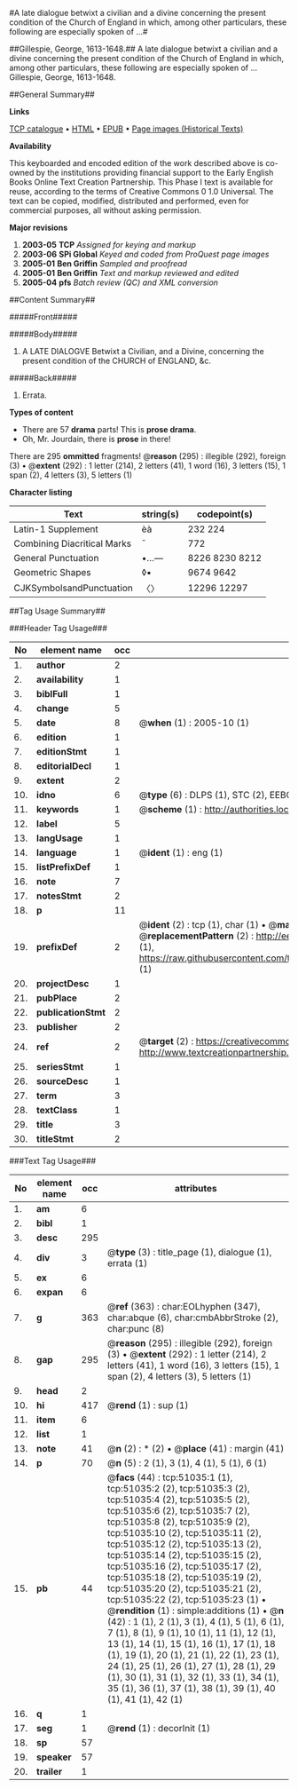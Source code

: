 #A late dialogue betwixt a civilian and a divine concerning the present condition of the Church of England in which, among other particulars, these following are especially spoken of ...#

##Gillespie, George, 1613-1648.##
A late dialogue betwixt a civilian and a divine concerning the present condition of the Church of England in which, among other particulars, these following are especially spoken of ...
Gillespie, George, 1613-1648.

##General Summary##

**Links**

[TCP catalogue](http://www.ota.ox.ac.uk/tcp/)  • 
[HTML](http://tei.it.ox.ac.uk/tcp/Texts-HTML/free/A42/A42764.html)  • 
[EPUB](http://tei.it.ox.ac.uk/tcp/Texts-EPUB/free/A42/A42764.epub) • 
[Page images (Historical Texts)](https://data.historicaltexts.jisc.ac.uk/view?pubId=eebo-11926352e&pageId=eebo-11926352e-51035-1)

**Availability**

This keyboarded and encoded edition of the
	       work described above is co-owned by the institutions
	       providing financial support to the Early English Books
	       Online Text Creation Partnership. This Phase I text is
	       available for reuse, according to the terms of Creative
	       Commons 0 1.0 Universal. The text can be copied,
	       modified, distributed and performed, even for
	       commercial purposes, all without asking permission.

**Major revisions**

1. __2003-05__ __TCP__ *Assigned for keying and markup*
1. __2003-06__ __SPi Global__ *Keyed and coded from ProQuest page images*
1. __2005-01__ __Ben Griffin__ *Sampled and proofread*
1. __2005-01__ __Ben Griffin__ *Text and markup reviewed and edited*
1. __2005-04__ __pfs__ *Batch review (QC) and XML conversion*

##Content Summary##

#####Front#####

#####Body#####

1. A LATE DIALOGVE Betwixt a Civilian, and a Divine, concerning the present condition of the CHURCH of ENGLAND, &c.

#####Back#####

1. Errata.

**Types of content**

  * There are 57 **drama** parts! This is **prose drama**.
  * Oh, Mr. Jourdain, there is **prose** in there!

There are 295 **ommitted** fragments! 
 @__reason__ (295) : illegible (292), foreign (3)  •  @__extent__ (292) : 1 letter (214), 2 letters (41), 1 word (16), 3 letters (15), 1 span (2), 4 letters (3), 5 letters (1)

**Character listing**


|Text|string(s)|codepoint(s)|
|---|---|---|
|Latin-1 Supplement|èà|232 224|
|Combining             Diacritical Marks|̄|772|
|General Punctuation|•…—|8226 8230 8212|
|Geometric Shapes|◊▪|9674 9642|
|CJKSymbolsandPunctuation|〈〉|12296 12297|

##Tag Usage Summary##

###Header Tag Usage###

|No|element name|occ|attributes|
|---|---|---|---|
|1.|__author__|2||
|2.|__availability__|1||
|3.|__biblFull__|1||
|4.|__change__|5||
|5.|__date__|8| @__when__ (1) : 2005-10 (1)|
|6.|__edition__|1||
|7.|__editionStmt__|1||
|8.|__editorialDecl__|1||
|9.|__extent__|2||
|10.|__idno__|6| @__type__ (6) : DLPS (1), STC (2), EEBO-CITATION (1), OCLC (1), VID (1)|
|11.|__keywords__|1| @__scheme__ (1) : http://authorities.loc.gov/ (1)|
|12.|__label__|5||
|13.|__langUsage__|1||
|14.|__language__|1| @__ident__ (1) : eng (1)|
|15.|__listPrefixDef__|1||
|16.|__note__|7||
|17.|__notesStmt__|2||
|18.|__p__|11||
|19.|__prefixDef__|2| @__ident__ (2) : tcp (1), char (1)  •  @__matchPattern__ (2) : ([0-9\-]+):([0-9IVX]+) (1), (.+) (1)  •  @__replacementPattern__ (2) : http://eebo.chadwyck.com/downloadtiff?vid=$1&page=$2 (1), https://raw.githubusercontent.com/textcreationpartnership/Texts/master/tcpchars.xml#$1 (1)|
|20.|__projectDesc__|1||
|21.|__pubPlace__|2||
|22.|__publicationStmt__|2||
|23.|__publisher__|2||
|24.|__ref__|2| @__target__ (2) : https://creativecommons.org/publicdomain/zero/1.0/ (1), http://www.textcreationpartnership.org/docs/. (1)|
|25.|__seriesStmt__|1||
|26.|__sourceDesc__|1||
|27.|__term__|3||
|28.|__textClass__|1||
|29.|__title__|3||
|30.|__titleStmt__|2||


###Text Tag Usage###

|No|element name|occ|attributes|
|---|---|---|---|
|1.|__am__|6||
|2.|__bibl__|1||
|3.|__desc__|295||
|4.|__div__|3| @__type__ (3) : title_page (1), dialogue (1), errata (1)|
|5.|__ex__|6||
|6.|__expan__|6||
|7.|__g__|363| @__ref__ (363) : char:EOLhyphen (347), char:abque (6), char:cmbAbbrStroke (2), char:punc (8)|
|8.|__gap__|295| @__reason__ (295) : illegible (292), foreign (3)  •  @__extent__ (292) : 1 letter (214), 2 letters (41), 1 word (16), 3 letters (15), 1 span (2), 4 letters (3), 5 letters (1)|
|9.|__head__|2||
|10.|__hi__|417| @__rend__ (1) : sup (1)|
|11.|__item__|6||
|12.|__list__|1||
|13.|__note__|41| @__n__ (2) : * (2)  •  @__place__ (41) : margin (41)|
|14.|__p__|70| @__n__ (5) : 2 (1), 3 (1), 4 (1), 5 (1), 6 (1)|
|15.|__pb__|44| @__facs__ (44) : tcp:51035:1 (1), tcp:51035:2 (2), tcp:51035:3 (2), tcp:51035:4 (2), tcp:51035:5 (2), tcp:51035:6 (2), tcp:51035:7 (2), tcp:51035:8 (2), tcp:51035:9 (2), tcp:51035:10 (2), tcp:51035:11 (2), tcp:51035:12 (2), tcp:51035:13 (2), tcp:51035:14 (2), tcp:51035:15 (2), tcp:51035:16 (2), tcp:51035:17 (2), tcp:51035:18 (2), tcp:51035:19 (2), tcp:51035:20 (2), tcp:51035:21 (2), tcp:51035:22 (2), tcp:51035:23 (1)  •  @__rendition__ (1) : simple:additions (1)  •  @__n__ (42) : 1 (1), 2 (1), 3 (1), 4 (1), 5 (1), 6 (1), 7 (1), 8 (1), 9 (1), 10 (1), 11 (1), 12 (1), 13 (1), 14 (1), 15 (1), 16 (1), 17 (1), 18 (1), 19 (1), 20 (1), 21 (1), 22 (1), 23 (1), 24 (1), 25 (1), 26 (1), 27 (1), 28 (1), 29 (1), 30 (1), 31 (1), 32 (1), 33 (1), 34 (1), 35 (1), 36 (1), 37 (1), 38 (1), 39 (1), 40 (1), 41 (1), 42 (1)|
|16.|__q__|1||
|17.|__seg__|1| @__rend__ (1) : decorInit (1)|
|18.|__sp__|57||
|19.|__speaker__|57||
|20.|__trailer__|1||
